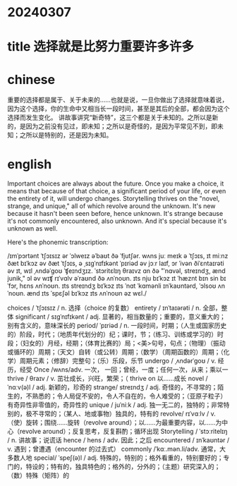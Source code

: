 
# 20240307

# title 选择就是比努力重要许多许多

# chinese 

重要的选择都是属于、关于未来的……也就是说，一旦你做出了选择就意味着说，因为这个选择，你的生命中又相当长一段时间，甚至是其后的全部，都会因为这个选择而发生变化。
讲故事讲究“新奇特”，这三个都是关于未知的。之所以是新的，是因为之前没有见过，即未知；之所以是奇怪的，是因为平常见不到，即未知；之所以是特别的，还是因为未知。
# english
Important choices are always about the future. Once you make a choice, it means that because of that choice, a significant period of your life, or even the entirety of it, will undergo changes. Storytelling thrives on the "novel, strange, and unique," all of which revolve around the unknown. It's new because it hasn't been seen before, hence unknown. It's strange because it's not commonly encountered, also unknown. And it's special because it's unknown as well.

Here's the phonemic transcription:

/ɪmˈpɔrtənt ˈtʃɔɪsɪz ər ˈɔlweɪz əˈbaʊt ðə ˈfjutʃər. wʌns juː meɪk ə ˈtʃɔɪs, ɪt miːnz ðæt bɪˈkɔz əv ðæt ˈtʃɔɪs, ə ˌsɪɡˈnɪfɪkənt ˈpɪriəd əv jɔːr laɪf, ɔr ˈivən ðiˈɛntaɪrəti əv ɪt, wɪl ˌʌndəˈɡoʊ ˈʧeɪndʒɪz. ˈstɔritɛlɪŋ θraɪvz ɑn ðə "ˈnɑvəl, streɪndʒ, ænd junik," ɔl əv wɪʧ rɪˈvɑlv əˈraʊnd ðə ʌnˈnoʊn. ɪts nju bɪˈkɔz ɪt ˈhæznt bɪn sin bɪˈfɔr, hɛns ʌnˈnoʊn. ɪts streɪndʒ bɪˈkɔz ɪts ˈnɑt ˈkɑmənli ɪnˈkaʊntərd, ˈɔlsoʊ ʌnˈnoʊn. ænd ɪts ˈspɛʃəl bɪˈkɔz ɪts ʌnˈnoʊn əz wɛl./

choices / ˈtʃɔɪsɪz / n.  选择（choice 的复数）
entirety / ɪnˈtaɪərəti / n.  全部，整体
significant / sɪɡˈnɪfɪkənt / adj.  显著的，相当数量的；重要的，意义重大的； 别有含义的，意味深长的
period/ ˈpɪriəd / n.  一段时间，时期；（人生或国家历史的）阶段，时代；（地质年代划分的）纪；课时，节；（练习、训练或学习的）时段；（妇女的）月经，经期；（体育比赛的）局；<美>句号，句点；（物理）（振动或循环的）周期；（天文）自转（或公转）周期；（数学）（周期函数的）周期；（化学）周期元素；（修辞）完整句；（乐）乐段，乐节
undergo / ˌʌndərˈɡoʊ / v.  经历，经受
Once /wʌns/adv.  一次， 一回；曾经，一度；任何一次，从来；乘以一
thrive / θraɪv / v.  茁壮成长，兴旺，繁荣；（
thrive on 以……成长
novel / ˈnɑːv(ə)l / adj.  新颖的，珍奇的
strange/ streɪndʒ / adj.  奇怪的，不寻常的；陌生的，不熟悉的；令人局促不安的，令人不自在的，令人难受的；（亚原子粒子）有奇异性非零值的，奇异性的
unique / juˈniːk / adj.  独一无二的，独特的；非常特别的，极不寻常的；（某人、地或事物）独具的，特有的
revolve/ rɪˈvɑːlv / v.  （使）旋转；围绕……旋转（revolve around）；以……为最重要内容，以……为中心（revolve around）；反复思考，反复斟酌；循环出现
Storytelling / ˈstɔːritelɪŋ / n.  讲故事；说谎话
hence / hens / adv.  因此；之后
encountered / ɪnˈkaʊntər / v.  遇到；曾遭遇（encounter 的过去式）
commonly /ˈkɑː.mən.li/adv.  通常，大多数人地
special/ ˈspeʃ(ə)l / adj.  特殊的，特别的；格外看重的，特别要好的；专门的，特设的；特有的，独具特色的；格外的，分外的；（主题）研究深入的；（数）特殊（矩阵）的
